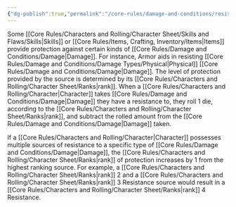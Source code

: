 ```yaml
---
{"dg-publish":true,"permalink":"/core-rules/damage-and-conditions/resistances/"}
---
```


Some [[Core Rules/Characters and Rolling/Character Sheet/Skills and Flaws/Skills\|Skills]] or [[Core Rules/Items, Crafting, Inventory/Items\|Items]] provide protection against certain kinds of [[Core Rules/Damage and Conditions/Damage\|Damage]]. For instance, Armor aids in resisting [[Core Rules/Damage and Conditions/Damage Types/Physical\|Physical]] [[Core Rules/Damage and Conditions/Damage\|Damage]]. The level of protection provided by the source is determined by its [[Core Rules/Characters and Rolling/Character Sheet/Ranks\|rank]]. When a [[Core Rules/Characters and Rolling/Character\|Character]] takes [[Core Rules/Damage and Conditions/Damage\|Damage]] they have a resistance to, they roll 1 die, according to the [[Core Rules/Characters and Rolling/Character Sheet/Ranks\|rank]], and subtract the rolled amount from the [[Core Rules/Damage and Conditions/Damage\|Damage]] taken.

If a [[Core Rules/Characters and Rolling/Character\|Character]] possesses multiple sources of resistance to a specific type of [[Core Rules/Damage and Conditions/Damage\|Damage]], the [[Core Rules/Characters and Rolling/Character Sheet/Ranks\|rank]] of protection increases by 1 from the highest ranking source. For example, a [[Core Rules/Characters and Rolling/Character Sheet/Ranks\|rank]] 2 and a [[Core Rules/Characters and Rolling/Character Sheet/Ranks\|rank]] 3 Resistance source would result in a [[Core Rules/Characters and Rolling/Character Sheet/Ranks\|rank]] 4 Resistance.